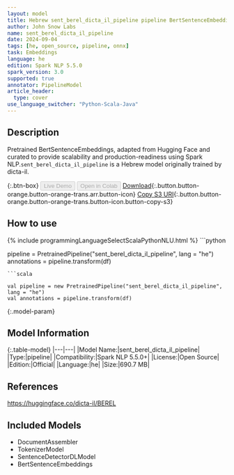 ```yaml
---
layout: model
title: Hebrew sent_berel_dicta_il_pipeline pipeline BertSentenceEmbeddings from dicta-il
author: John Snow Labs
name: sent_berel_dicta_il_pipeline
date: 2024-09-04
tags: [he, open_source, pipeline, onnx]
task: Embeddings
language: he
edition: Spark NLP 5.5.0
spark_version: 3.0
supported: true
annotator: PipelineModel
article_header:
  type: cover
use_language_switcher: "Python-Scala-Java"
---
```


## Description

Pretrained BertSentenceEmbeddings, adapted from Hugging Face and curated to provide scalability and production-readiness using Spark NLP.`sent_berel_dicta_il_pipeline` is a Hebrew model originally trained by dicta-il.

{:.btn-box}
<button class="button button-orange" disabled>Live Demo</button>
<button class="button button-orange" disabled>Open in Colab</button>
[Download](https://s3.amazonaws.com/auxdata.johnsnowlabs.com/public/models/sent_berel_dicta_il_pipeline_he_5.5.0_3.0_1725453930843.zip){:.button.button-orange.button-orange-trans.arr.button-icon}
[Copy S3 URI](s3://auxdata.johnsnowlabs.com/public/models/sent_berel_dicta_il_pipeline_he_5.5.0_3.0_1725453930843.zip){:.button.button-orange.button-orange-trans.button-icon.button-copy-s3}

## How to use



<div class="tabs-box" markdown="1">
{% include programmingLanguageSelectScalaPythonNLU.html %}
```python

pipeline = PretrainedPipeline("sent_berel_dicta_il_pipeline", lang = "he")
annotations =  pipeline.transform(df)   

```
```scala

val pipeline = new PretrainedPipeline("sent_berel_dicta_il_pipeline", lang = "he")
val annotations = pipeline.transform(df)

```
</div>

{:.model-param}
## Model Information

{:.table-model}
|---|---|
|Model Name:|sent_berel_dicta_il_pipeline|
|Type:|pipeline|
|Compatibility:|Spark NLP 5.5.0+|
|License:|Open Source|
|Edition:|Official|
|Language:|he|
|Size:|690.7 MB|

## References

https://huggingface.co/dicta-il/BEREL

## Included Models

- DocumentAssembler
- TokenizerModel
- SentenceDetectorDLModel
- BertSentenceEmbeddings